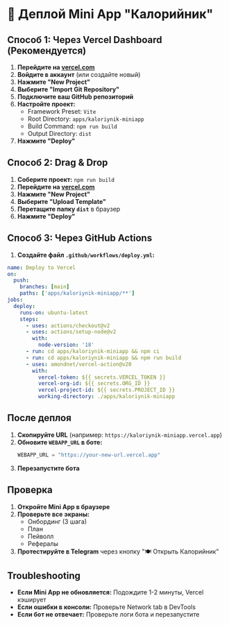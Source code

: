 # 🚀 Деплой Mini App "Калорийник"

## Способ 1: Через Vercel Dashboard (Рекомендуется)

1. **Перейдите на [vercel.com](https://vercel.com)**
2. **Войдите в аккаунт** (или создайте новый)
3. **Нажмите "New Project"**
4. **Выберите "Import Git Repository"**
5. **Подключите ваш GitHub репозиторий**
6. **Настройте проект:**
   - Framework Preset: `Vite`
   - Root Directory: `apps/kaloriynik-miniapp`
   - Build Command: `npm run build`
   - Output Directory: `dist`
7. **Нажмите "Deploy"**

## Способ 2: Drag & Drop

1. **Соберите проект:** `npm run build`
2. **Перейдите на [vercel.com](https://vercel.com)**
3. **Нажмите "New Project"**
4. **Выберите "Upload Template"**
5. **Перетащите папку `dist`** в браузер
6. **Нажмите "Deploy"**

## Способ 3: Через GitHub Actions

1. **Создайте файл `.github/workflows/deploy.yml`:**
```yaml
name: Deploy to Vercel
on:
  push:
    branches: [main]
    paths: ['apps/kaloriynik-miniapp/**']
jobs:
  deploy:
    runs-on: ubuntu-latest
    steps:
      - uses: actions/checkout@v2
      - uses: actions/setup-node@v2
        with:
          node-version: '18'
      - run: cd apps/kaloriynik-miniapp && npm ci
      - run: cd apps/kaloriynik-miniapp && npm run build
      - uses: amondnet/vercel-action@v20
        with:
          vercel-token: ${{ secrets.VERCEL_TOKEN }}
          vercel-org-id: ${{ secrets.ORG_ID }}
          vercel-project-id: ${{ secrets.PROJECT_ID }}
          working-directory: ./apps/kaloriynik-miniapp
```

## После деплоя

1. **Скопируйте URL** (например: `https://kaloriynik-miniapp.vercel.app`)
2. **Обновите `WEBAPP_URL` в боте:**
   ```python
   WEBAPP_URL = "https://your-new-url.vercel.app"
   ```
3. **Перезапустите бота**

## Проверка

1. **Откройте Mini App в браузере**
2. **Проверьте все экраны:**
   - Онбординг (3 шага)
   - План
   - Пейволл
   - Рефералы
3. **Протестируйте в Telegram** через кнопку "🍽️ Открыть Калорийник"

## Troubleshooting

- **Если Mini App не обновляется:** Подождите 1-2 минуты, Vercel кэширует
- **Если ошибки в консоли:** Проверьте Network tab в DevTools
- **Если бот не отвечает:** Проверьте логи бота и перезапустите
